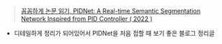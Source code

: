> [꼼꼼하게 논문 읽기, PIDNet: A Real-time Semantic Segmentation Network Inspired from PID Controller ( 2022 )](https://developer-wh.tistory.com/entry/%EA%BC%BC%EA%BC%BC%ED%95%98%EA%B2%8C-%EB%85%BC%EB%AC%B8-%EC%9D%BD%EA%B8%B0PIDNet-A-Real-time-Semantic-Segmentation-Network-Inspired-from-PID-Controller-2022 "개발자로 살아가는 이야기")
* 디테일하게 정리가 되어있어서 PIDNet을 처음 접할 때 보기 좋은 블로그 정리글
